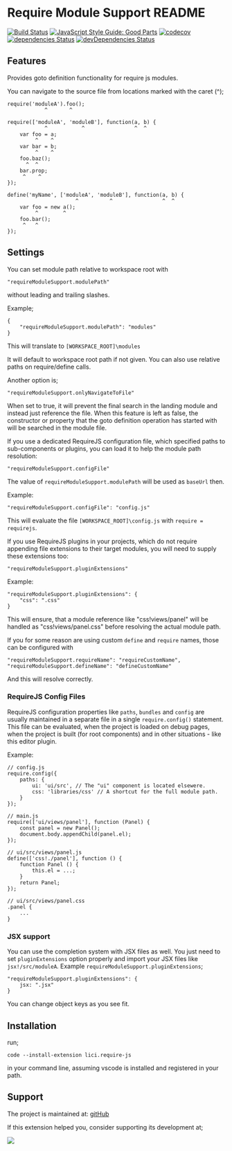 # Require Module Support README

[![Build Status](https://api.travis-ci.org/anacierdem/vscode-requirejs.svg?branch=master)](https://travis-ci.org/anacierdem/vscode-requirejs)
[![JavaScript Style Guide: Good Parts](https://img.shields.io/badge/code%20style-goodparts-brightgreen.svg?style=flat)](https://github.com/dwyl/goodparts "JavaScript The Good Parts")
[![codecov](https://codecov.io/gh/anacierdem/vscode-requirejs/branch/master/graph/badge.svg)](https://codecov.io/gh/anacierdem/vscode-requirejs)
[![dependencies Status](https://david-dm.org/anacierdem/vscode-requirejs/status.svg)](https://david-dm.org/anacierdem/vscode-requirejs)
[![devDependencies Status](https://david-dm.org/anacierdem/vscode-requirejs/dev-status.svg)](https://david-dm.org/anacierdem/vscode-requirejs?type=dev)

## Features

Provides goto definition functionality for require js modules.

You can navigate to the source file from locations marked with the caret (^);

    require('moduleA').foo();
                ^       ^

    require(['moduleA', 'moduleB'], function(a, b) {
                ^           ^                ^  ^
        var foo = a;
             ^    ^  
        var bar = b;
             ^    ^
        foo.baz();
          ^  ^
        bar.prop;
         ^    ^
    });

    define('myName', ['moduleA', 'moduleB'], function(a, b) {
                          ^  	     ^                ^  ^
        var foo = new a();
             ^        ^  
        foo.bar();
         ^   ^
    });

## Settings

You can set module path relative to workspace root with 

    "requireModuleSupport.modulePath" 

without leading and trailing slashes.

Example;

    {
        "requireModuleSupport.modulePath": "modules"
    }

This will translate to `[WORKSPACE_ROOT]\modules`

It will default to workspace root path if not given.
You can also use relative paths on require/define calls.

Another option is;

    "requireModuleSupport.onlyNavigateToFile"

When set to true, it will prevent the final search in the landing module and instead just reference the file. When this feature is left as false, the constructor or property that the goto definition operation has started with will be searched in the module file.

If you use a dedicated RequireJS configuration file, which specified paths to sub-components or plugins, you can load it to help the module path resolution:

    "requireModuleSupport.configFile"

The value of `requireModuleSupport.modulePath` will be used as `baseUrl` then.

Example:

    "requireModuleSupport.configFile": "config.js"

This will evaluate the file `[WORKSPACE_ROOT]\config.js` with `require = requirejs`.

If you use RequireJS plugins in your projects, which do not require appending file extensions to their target modules, you will need to supply these extensions too:

    "requireModuleSupport.pluginExtensions"

Example:

    "requireModuleSupport.pluginExtensions": {
        "css": ".css"
    }

This will ensure, that a module reference like "css!views/panel" will be handled as "css!views/panel.css" before resolving the actual module path.

If you for some reason are using custom `define` and `require` names, those can be configured with

    "requireModuleSupport.requireName": "requireCustomName",
    "requireModuleSupport.defineName": "defineCustomName"

And this will resolve correctly.

### RequireJS Config Files

RequireJS configuration properties like `paths`, `bundles` and `config` are usually maintained in a separate file in a single `require.config()` statement. This file can be evaluated, when the project is loaded on debug pages, when the project is built (for root components) and in other situations - like this editor plugin.

Example:

    // config.js
    require.config({
        paths: {
            ui: 'ui/src', // The "ui" component is located elsewere.
            css: 'libraries/css' // A shortcut for the full module path.
        }
    });

    // main.js
    require(['ui/views/panel'], function (Panel) {
        const panel = new Panel();
        document.body.appendChild(panel.el);
    });

    // ui/src/views/panel.js
    define(['css!./panel'], function () {
        function Panel () {
            this.el = ...;
        }
        return Panel;
    });

    // ui/src/views/panel.css
    .panel {
        ...
    }

### JSX support

You can use the completion system with JSX files as well. You just need to set `pluginExtensions` option properly and import your JSX files like `jsx!/src/moduleA`. Example `requireModuleSupport.pluginExtensions`;

    "requireModuleSupport.pluginExtensions": {
        jsx: ".jsx"
    }

You can change object keys as you see fit.

## Installation

run;

    code --install-extension lici.require-js

in your command line, assuming vscode is installed and registered in your path.

## Support

The project is maintained at: [gitHub](https://github.com/anacierdem/vscode-requirejs)

If this extension helped you, consider supporting its development at;

<a href="https://patreon.com/anacierdem"><img src="https://img.shields.io/endpoint.svg?url=https%3A%2F%2Fshieldsio-patreon.herokuapp.com%2Fanacierdem&style=for-the-badge" /> </a>
